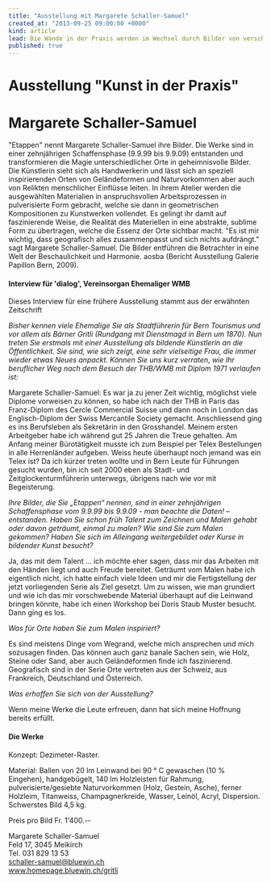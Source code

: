 ```yaml
---
title: "Ausstellung mit Margarete Schaller-Samuel"
created_at: "2013-09-25 09:00:00 +0000"
kind: article
lead: Die Wände in der Praxis werden im Wechsel durch Bilder von verschiedenen Künstlerinnen und Künstlern geschmückt.
published: true
---
```


# Ausstellung "Kunst in der Praxis" 

# Margarete Schaller-Samuel

"Etappen" nennt Margarete Schaller-Samuel ihre Bilder. Die Werke sind in einer zehnjährigen Schaffensphase (9.9.99 bis 9.9.09) entstanden und transformieren die Magie unterschiedlicher Orte in geheimnisvolle Bilder. Die Künstlerin sieht sich als Handwerkerin und lässt sich an speziell inspirierenden Orten von Geländeformen und Naturvorkommen aber auch von Relikten menschlicher Einflüsse leiten. In ihrem Atelier werden die ausgewählten Materialien in anspruchsvollen Arbeitsprozessen in pulverisierte Form gebracht, welche sie dann in geometrischen Kompositionen zu Kunstwerken vollendet. Es gelingt ihr damit auf faszinierende Weise, die Realität des Materiellen in eine abstrakte, sublime Form zu übertragen, welche die Essenz der Orte sichtbar macht. "Es ist mir wichtig, dass geografisch alles zusammenpasst und sich nichts aufdrängt." sagt Margarete Schaller-Samuel. Die Bilder entführen die Betrachter in eine Welt der Beschaulichkeit und Harmonie. aosba (Bericht Ausstellung Galerie Papillon Bern, 2009).




#### Interview für 'dialog', Vereinsorgan Ehemaliger WMB

Dieses Interview für eine frühere Ausstellung stammt aus der erwähnten Zeitschrift

*Bisher kennen viele Ehemalige Sie als Stadtführerin für Bern Tourismus und vor allem als Bärner Gritli (Rundgang mit Dienstmagd in Bern um 1870). Nun treten Sie erstmals mit einer Ausstellung als bildende Künstlerin an die Öffentlichkeit. Sie sind, wie sich zeigt, eine sehr vielseitige Frau, die immer wieder etwas Neues anpackt. Können Sie uns kurz verraten, wie Ihr beruflicher Weg nach dem Besuch der THB/WMB mit Diplom 1971 verlaufen ist:*

Margarete Schaller-Samuel: Es war ja zu jener Zeit wichtig, möglichst viele Diplome vorweisen zu können, so habe ich nach der THB in Paris das Franz-Diplom des Cercle Commercial Suisse und dann noch in London das Englisch-Diplom der Swiss Mercantile Society gemacht. Anschliessend ging es ins Berufsleben als Sekretärin in den Grosshandel. Meinem ersten Arbeitgeber habe ich während gut 25 Jahren die Treue gehalten. Am Anfang meiner Bürotätigkeit musste ich zum Beispiel per Telex Bestellungen in alle Herrenländer aufgeben. Weiss heute überhaupt noch jemand was ein Telex ist? Da ich kürzer treten wollte und in Bern Leute für Führungen gesucht wurden, bin ich seit 2000 eben als Stadt- und Zeitglockenturmführerin unterwegs, übrigens nach wie vor mit Begeisterung.

*Ihre Bilder, die Sie „Etappen“ nennen, sind in einer zehnjährigen Schaffensphase vom 9.9.99 bis 9.9.09 - man beachte die Daten! – entstanden. Haben Sie schon früh Talent zum Zeichnen und Malen gehabt oder davon geträumt, einmal zu malen? Wie sind Sie zum Malen gekommen? Haben Sie sich im Alleingang weitergebildet oder Kurse in bildender Kunst besucht?*

Ja, das mit dem Talent … ich möchte eher sagen, dass mir das Arbeiten mit den Händen liegt und auch Freude bereitet. Geträumt vom Malen habe ich eigentlich nicht, ich hatte einfach viele Ideen und mir die Fertigstellung der jetzt vorliegenden Serie als Ziel gesetzt. Um zu wissen, wie man grundiert und wie ich das mir vorschwebende Material überhaupt auf die Leinwand bringen könnte, habe ich einen Workshop bei Doris Staub Muster besucht. Dann ging es los.

*Was für Orte haben Sie zum Malen inspiriert?*

Es sind meistens Dinge vom Wegrand, welche mich ansprechen und mich sozusagen finden. Das können auch ganz banale Sachen sein, wie Holz, Steine oder Sand, aber auch Geländeformen finde ich faszinierend. Geografisch sind in der Serie Orte vertreten aus der Schweiz, aus Frankreich, Deutschland und Österreich.

*Was erhoffen Sie sich von der Ausstellung?*

Wenn meine Werke die Leute erfreuen, dann hat sich meine Hoffnung bereits erfüllt.

#### Die Werke

Konzept: Dezimeter-Raster.

Material: Ballen von 20 lm Leinwand bei 90 ° C gewaschen (10 % Eingehen), handgebügelt, 140 lm Holzleisten für Rahmung, pulverisierte/gesiebte Naturvorkommen (Holz, Gestein, Asche), ferner Holzleim, Titanweiss, Champagnerkreide, Wasser, Leinöl, Acryl, Dispersion. Schwerstes Bild 4,5 kg.

Preis pro Bild Fr. 1'400.--

Margarete Schaller-Samuel  
Feld 17, 3045 Meikirch  
Tel. 031 829 13 53  
schaller-samuel@bluewin.ch  
www.homepage.bluewin.ch/gritli